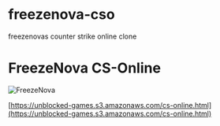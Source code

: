 # freezenova-cso
freezenovas counter strike online clone
# FreezeNova CS-Online
![FreezeNova](https://unblocked-games.s3.amazonaws.com/media/posts/566/responsive/fps-strike-512-xs.webp)

[https://unblocked-games.s3.amazonaws.com/cs-online.html](https://unblocked-games.s3.amazonaws.com/cs-online.html)
